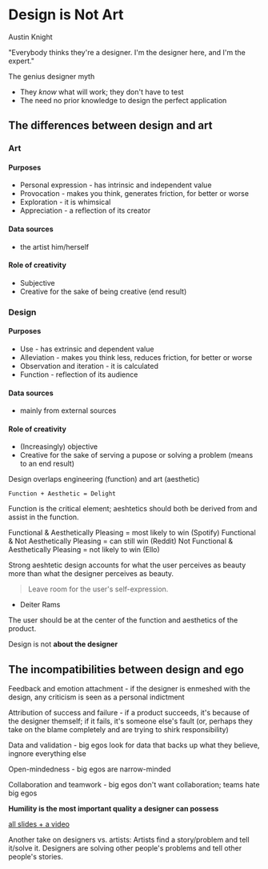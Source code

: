 # Design is Not Art
Austin Knight

"Everybody thinks they're a designer. I'm the designer here, and I'm the expert."

The genius designer myth

* They _know_ what will work; they don't have to test
* The need no prior knowledge to design the perfect application

## The differences between design and art

### Art
#### Purposes
* Personal expression - has intrinsic and independent value
* Provocation - makes you think, generates friction, for better or worse
* Exploration - it is whimsical
* Appreciation - a reflection of its creator

#### Data sources
* the artist him/herself

#### Role of creativity
* Subjective
* Creative for the sake of being creative (end result)

### Design
#### Purposes
* Use - has extrinsic and dependent value
* Alleviation - makes you think less, reduces friction, for better or worse
* Observation and iteration - it is calculated
* Function - reflection of its audience

#### Data sources
* mainly from external sources

#### Role of creativity
* (Increasingly) objective
* Creative for the sake of serving a pupose or solving a problem (means to an end result)

Design overlaps engineering (function) and art (aesthetic)

`Function + Aesthetic = Delight`

Function is the critical element; aeshtetics should both be derived from and assist in the function.

Functional & Aesthetically Pleasing = most likely to win (Spotify)
Functional & Not Aesthetically Pleasing = can still win (Reddit)
Not Functional & Aesthetically Pleasing = not likely to win (Ello)

Strong aeshtetic design accounts for what the user perceives as beauty more than what the designer perceives as beauty.

>Leave room for the user's self-expression.
- Deiter Rams

The user should be at the center of the function and aesthetics of the product.

Design is not **about the designer**

## The incompatibilities between design and ego

Feedback and emotion attachment - if the designer is enmeshed with the design, any criticism is seen as a personal indictment

Attribution of success and failure - if a product succeeds, it's because of the designer themself; if it fails, it's someone else's fault (or, perhaps they take on the blame completely and are trying to shirk responsibility)

Data and validation - big egos look for data that backs up what they believe, ingnore everything else

Open-mindedness - big egos are narrow-minded

Collaboration and teamwork - big egos don't want collaboration; teams hate big egos

**Humility is the most important quality a designer can possess**

[all slides + a video](https://austinknight.com/design-art-resources/)

Another take on designers vs. artists: Artists find a story/problem and tell it/solve it. Designers are solving other people's problems and tell other people's stories.